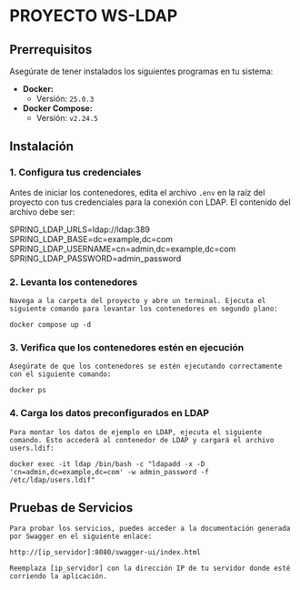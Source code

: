 # PROYECTO WS-LDAP

## Prerrequisitos
Asegúrate de tener instalados los siguientes programas en tu sistema:
- **Docker:**
  - Versión: `25.0.3`
- **Docker Compose:**
  - Versión: `v2.24.5`

## Instalación

### 1. Configura tus credenciales
Antes de iniciar los contenedores, edita el archivo `.env` en la raíz del proyecto con tus credenciales para la conexión con LDAP. El contenido del archivo debe ser:

  SPRING_LDAP_URLS=ldap://ldap:389
  SPRING_LDAP_BASE=dc=example,dc=com
  SPRING_LDAP_USERNAME=cn=admin,dc=example,dc=com
  SPRING_LDAP_PASSWORD=admin_password

### 2. Levanta los contenedores
    Navega a la carpeta del proyecto y abre un terminal. Ejecuta el siguiente comando para levantar los contenedores en segundo plano:

    docker compose up -d

### 3. Verifica que los contenedores estén en ejecución
    Asegúrate de que los contenedores se estén ejecutando correctamente con el siguiente comando:

    docker ps

### 4. Carga los datos preconfigurados en LDAP
    Para montar los datos de ejemplo en LDAP, ejecuta el siguiente comando. Esto accederá al contenedor de LDAP y cargará el archivo users.ldif:

    docker exec -it ldap /bin/bash -c "ldapadd -x -D 'cn=admin,dc=example,dc=com' -w admin_password -f /etc/ldap/users.ldif"

## Pruebas de Servicios
    Para probar los servicios, puedes acceder a la documentación generada por Swagger en el siguiente enlace:

    http://[ip_servidor]:8080/swagger-ui/index.html

    Reemplaza [ip_servidor] con la dirección IP de tu servidor donde esté corriendo la aplicación.